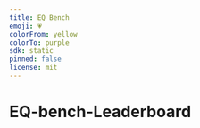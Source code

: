 ```yaml
---
title: EQ Bench
emoji: 💗
colorFrom: yellow
colorTo: purple
sdk: static
pinned: false
license: mit
---
```


# EQ-bench-Leaderboard